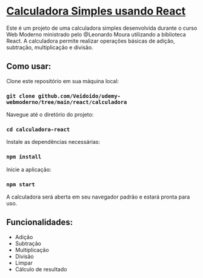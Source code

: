 # [Calculadora Simples usando React](https://github.com/Veidoido/udemy-webmoderno/tree/main/react/calculadora)

Este é um projeto de uma calculadora simples desenvolvida durante o curso Web Moderno ministrado pelo @Leonardo Moura utilizando a biblioteca React. A calculadora permite realizar operações básicas de adição, subtração, multiplicação e divisão.
## Como usar:
Clone este repositório em sua máquina local:
### `git clone github.com/Veidoido/udemy-webmoderno/tree/main/react/calculadora`
Navegue até o diretório do projeto:
### `cd calculadora-react`
Instale as dependências necessárias:
### `npm install`
Inicie a aplicação:
### `npm start`
A calculadora será aberta em seu navegador padrão e estará pronta para uso.
</div>

## Funcionalidades:
- Adição
- Subtração
- Multiplicação
- Divisão
- Limpar
- Cálculo de resultado
